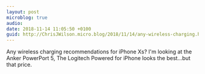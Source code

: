 ```yaml
---
layout: post
microblog: true
audio: 
date: 2018-11-14 11:05:50 +0100
guid: http://ChrisJWilson.micro.blog/2018/11/14/any-wireless-charging.html
---
```

Any wireless charging recommendations for iPhone Xs? I'm looking at the Anker PowerPort 5, The Logitech Powered for iPhone looks the best...but that price. 
